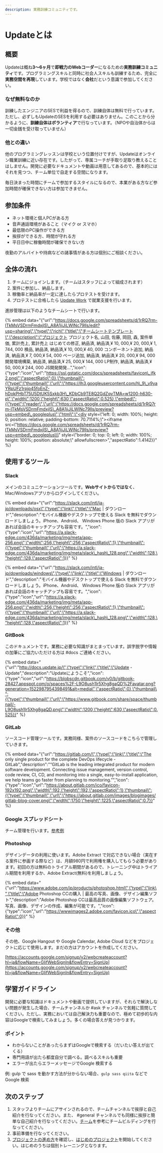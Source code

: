 ```yaml
---
description: 実務訓練コミュニティです。
---
```


# Updateとは

## 概要

Updateは概ね**3〜6ヶ月**で**即戦力のWebコーダー**になるための**実務訓練コミュニティ**です。プログラミングスキルと同時に社会人スキルも訓練するため、完全に**実務空間を再現**しています。学校ではなく**会社**だという意識で参加してください。

### なぜ無料なのか

訓練したエンジニアのSESで利益を得るので、訓練自体は無料で行っています。ただし、必ずしもUpdateのSESを利用する必要はありません。このことから分かるように、**訓練自体はボランティア**で行なっています。（NPOや自治体からは一切金銭を受け取っていません）

### 他との違い

他のプログラミングレッスンは学校という位置付けですが、Updateはオンライン職業訓練に近い存在です。したがって、専属コーチが手取り足取り教えることはしません。開発に必要なドキュメントや動画は用意してあるので、基本的にはそれを見つつ、チーム単位で自走する空間になります。

毎日決まった時間にチームで参加するスタイルになるので、本業がある方など参加時間が確保できない方は参加できません。

## 参加条件

* ネット環境と個人PCがある方
* 音声通話環境があること（マイク or スマホ）
* 最低限のPC操作ができる方
* 挨拶ができる方、時間が守れる方
* 平日日中に稼働時間が確保できない方

夜勤のアルバイトや持病などの諸事情がある方は個別にご相談ください。

## 全体の流れ

1. チームにジョインします。（チームはスタッフによって組成されます）
2. 案件に参加し、納品します。
3. 稼働率と納品率が一定に達したらプロテストを受けます。
4. プロテストに合格したら [Update Work](update-work.md) で就業支援を行います。

進捗管理は以下のようなチームシートで行います。

{% embed data="{\"url\":\"https://docs.google.com/spreadsheets/d/1rRQ7rm-lTkMsVSDrmFmdxjlS\_A8A1jiJiLWINc79lls/edit?usp=sharing\",\"type\":\"rich\",\"title\":\"チームシートテンプレート\",\"description\":\"プロジェクト   プロジェクト名, 山田, 佐藤, 岡田, 森, 案件単価, 累計売上, 累計売上  はじめての修正, 納品済, 納品済,¥ 10, 000,¥ 20, 000,¥ 1, 744, 000  検品, 納品済, 納品済,¥ 10, 000,¥ 40, 000  コンポーネント追加, 納品済, 納品済,¥ 7, 000,¥ 54, 000  ページ追加, 納品済, 納品済,¥ 20, 000,¥ 94, 000  開発環境構築, 納品済, 納品済,¥ 25, 000,¥ 144, 000  LP制作, 納品済, 納品済,¥ 50, 000,¥ 244, 000  JS開発開発...\",\"icon\":{\"type\":\"icon\",\"url\":\"https://ssl.gstatic.com/docs/spreadsheets/favicon\_jfk2.png\",\"aspectRatio\":0},\"thumbnail\":{\"type\":\"thumbnail\",\"url\":\"https://lh3.googleusercontent.com/h\_9\_v9yaYRpUFz1rpjp45foEnZ-hDokPHbT75U5DtUK5Sxkb3H\_KDbCb9TE8Q2GdZqyTMA=w1200-h630-p\",\"width\":1200,\"height\":630,\"aspectRatio\":0.525},\"embed\":{\"type\":\"reader\",\"url\":\"https://docs.google.com/spreadsheets/d/1rRQ7rm-lTkMsVSDrmFmdxjlS\_A8A1jiJiLWINc79lls/preview?usp=embed\_googleplus\",\"html\":\"<div style=\\\"left: 0; width: 100%; height: 0; position: relative; padding-bottom: 70.7114%;\\\"><iframe src=\\\"https://docs.google.com/spreadsheets/d/1rRQ7rm-lTkMsVSDrmFmdxjlS\_A8A1jiJiLWINc79lls/preview?usp=embed\_googleplus\\\" style=\\\"border: 0; top: 0; left: 0; width: 100%; height: 100%; position: absolute;\\\" allowfullscreen></iframe></div>\",\"aspectRatio\":1.4142}}" %}

## 使用するツール

### Slack

メインのコミュニケーションツールです。**Webサイトからではなく**、Mac/Windowsアプリからログインしてください。

{% embed data="{\"url\":\"https://slack.com/intl/ja-jp/downloads/osx\",\"type\":\"link\",\"title\":\"Mac \| ダウンロード\",\"description\":\"モバイル機器やデスクトップで使える Slack を無料でダウンロードしましょう。iPhone、Android、 Windows Phone 版の Slack アプリがあれば会話のキャッチアップも容易です。\",\"icon\":{\"type\":\"icon\",\"url\":\"https://a.slack-edge.com/436da/marketing/img/meta/app-256.png\",\"width\":256,\"height\":256,\"aspectRatio\":1},\"thumbnail\":{\"type\":\"thumbnail\",\"url\":\"https://a.slack-edge.com/436da/marketing/img/meta/slack\_hash\_128.png\",\"width\":128,\"height\":128,\"aspectRatio\":1}}" %}

{% embed data="{\"url\":\"https://slack.com/intl/ja-jp/downloads/windows\",\"type\":\"link\",\"title\":\"Windows \| ダウンロード\",\"description\":\"モバイル機器やデスクトップで使える Slack を無料でダウンロードしましょう。iPhone、Android、 Windows Phone 版の Slack アプリがあれば会話のキャッチアップも容易です。\",\"icon\":{\"type\":\"icon\",\"url\":\"https://a.slack-edge.com/436da/marketing/img/meta/app-256.png\",\"width\":256,\"height\":256,\"aspectRatio\":1},\"thumbnail\":{\"type\":\"thumbnail\",\"url\":\"https://a.slack-edge.com/436da/marketing/img/meta/slack\_hash\_128.png\",\"width\":128,\"height\":128,\"aspectRatio\":1}}" %}

### GitBook

このドキュメントです。業務に必要な知識がまとまっています。誤字脱字や情報の加筆にご協力いただける方は \#docs ご連絡ください。

{% embed data="{\"url\":\"http://docs.update.jp/\",\"type\":\"link\",\"title\":\"Update - Update\",\"description\":\"Updateにようこそ\",\"icon\":{\"type\":\"icon\",\"url\":\"https://blobscdn.gitbook.com/v0/b/gitbook-28427.appspot.com/o/spaces%2F-L9O8ush1lr5Xhg8gaQD%2Favatar.png?generation=1522987954398491&alt=media\",\"aspectRatio\":0},\"thumbnail\":{\"type\":\"thumbnail\",\"url\":\"https://www.gitbook.com/share/space/thumbnail/-L9O8ush1lr5Xhg8gaQD.png\",\"width\":1200,\"height\":630,\"aspectRatio\":0.525}}" %}

### GitLab

ソースコード管理ツールです。実務同様、案件のソースコードをこちらで管理していきます。

{% embed data="{\"url\":\"https://gitlab.com/\",\"type\":\"link\",\"title\":\"The only single product for the complete DevOps lifecycle - GitLab\",\"description\":\"“GitLab is the leading integrated product for modern software development. Connecting issue management, version control, code review, CI, CD, and monitoring into a single, easy-to-install application, we help teams go faster from planning to monitoring.”\",\"icon\":{\"type\":\"icon\",\"url\":\"https://about.gitlab.com/ico/favicon-192x192.png\",\"width\":192,\"height\":192,\"aspectRatio\":1},\"thumbnail\":{\"type\":\"thumbnail\",\"url\":\"https://about.gitlab.com/images/blogimages/gitlab-blog-cover.png\",\"width\":1750,\"height\":1225,\"aspectRatio\":0.7}}" %}

### Google スプレッドシート

チーム管理を行います。[参考例](https://docs.google.com/spreadsheets/d/1rRQ7rm-lTkMsVSDrmFmdxjlS_A8A1jiJiLWINc79lls/edit#gid=1554723721)

### Photoshop

デザインデータの利用に使います。Adobe Extract で対応できない場合（実在する案件に参画する際など）は、月額980円で利用権を購入してもらう必要があります。初回の方は無料のトライアル期間があるので、トレーニング中はトライアル期間を利用するか、Adobe Extract\(無料\)を利用しましょう。 

{% embed data="{\"url\":\"https://www.adobe.com/jp/products/photoshop.html\",\"type\":\"link\",\"title\":\"Adobe Photoshop CCの購入 \| 最高の写真、画像、デザイン編集ソフト\",\"description\":\"Adobe Photoshop CCは最高品質の画像編集ソフトウェア。写真、画像、デザインの作成、編集が可能です。\",\"icon\":{\"type\":\"icon\",\"url\":\"https://wwwimages2.adobe.com/favicon.ico\",\"aspectRatio\":0}}" %}

### その他

その他、Google Hangout や Google Calendar, Adobe Cloud などをプロジェクトに応じて使用します。まだの方はアカウントを作成してください。

[https://accounts.google.com/signup/v2/webcreateaccount?hl=ja&flowName=GlifWebSignIn&flowEntry=SignUp](https://accounts.google.com/signup/v2/webcreateaccount?hl=ja&flowName=GlifWebSignIn&flowEntry=SignUp)

## 学習ガイドライン

開発に必要な知識はドキュメントや動画で提供していますが、それらで解決しない問題が発生した場合、チームチャンネルか \#ask チャンネルで気軽に質問してください。ただし、実務においては自己解決力も重要なので、極めて初歩的な内容はGoogleで検索してみましょう。多くの場合答えが見つかります。

### ポイント

* わからないことがあったらまずはGoogleで検索する（だいたい答えが出てくる）
* 専門用語が出たら都度自分で調べる。調べるスキルも重要
* エラーが出たらエラーメッセージでGoogle 検索する

例: gulp で sass を動かす方法が分からない場合、`gulp sass qiita` などで Google 検索

## 次のステップ

1. スタッフよりチームにアサインされるので、チームチャンネルで挨拶と自己紹介を行なってください。また、 \#general チャンネルでも同様に挨拶と簡単な自己紹介を行なってください。[チーム](team.md)を参考にチームビルディングを行なってください。
2. 事前準備を行なってください。
3. [プロジェクトの進め方](../projects/flow.md)を確認し、[はじめのプロジェクト](../projects/maintenance.md)を開始してください。はじめのうちは個別トレーニングとなります。

